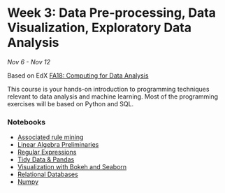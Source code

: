 # Week 3: Data Pre-processing, Data Visualization, Exploratory Data Analysis

*Nov 6 - Nov 12*

Based on EdX [FA18: Computing for Data Analysis](https://www.edx.org/course/introduction-to-computing-for-data-analysis)

This course is your hands-on introduction to programming techniques relevant to data analysis and
machine learning. Most of the programming exercises will be based on Python and SQL.

### Notebooks

* [Associated rule mining](https://github.com/rummanwaqar/learn_data_science/blob/master/week3/1_associated_rule_mining.ipynb)
* [Linear Algebra Preliminaries](https://github.com/rummanwaqar/learn_data_science/blob/master/week3/3_linear_algebra.ipynb)
* [Regular Expressions](https://github.com/rummanwaqar/learn_data_science/blob/master/week3/5_regex.ipynb)
* [Tidy Data & Pandas](https://github.com/rummanwaqar/learn_data_science/blob/master/week3/7_pandas.ipynb)
* [Visualization with Bokeh and Seaborn](https://github.com/rummanwaqar/learn_data_science/blob/master/week3/8_visualizations.ipynb)
* [Relational Databases](https://github.com/rummanwaqar/learn_data_science/blob/master/week3/9_databases.ipynb)
* [Numpy](https://github.com/rummanwaqar/learn_data_science/blob/master/week3/10_numpy.ipynb)
